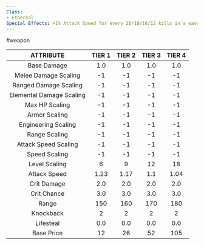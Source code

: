 ```yaml
---
Class:
- Ethereal
Special Effects: +1% Attack Speed for every 20/18/16/12 kills in a wave with this weapon
---
```

#weapon

| **ATTRIBUTE**| **TIER 1**| **TIER 2**| **TIER 3**| **TIER 4** |
| :---: | :---: | :---: | :---: | :---:  |
| Base Damage | 1.0   | 1.0   | 1.0   | 1.0  |
| Melee Damage Scaling | -1   | -1   | -1   | -1  |
| Ranged Damage Scaling | -1   | -1   | -1   | -1  |
| Elemental Damage Scaling | -1   | -1   | -1   | -1  |
| Max HP Scaling | -1   | -1   | -1   | -1  |
| Armor Scaling | -1   | -1   | -1   | -1  |
| Engineering Scaling | -1   | -1   | -1   | -1  |
| Range Scaling | -1   | -1   | -1   | -1  |
| Attack Speed Scaling | -1   | -1   | -1   | -1  |
| Speed Scaling | -1   | -1   | -1   | -1  |
| Level Scaling | 6   | 9   | 12   | 18  |
| Attack Speed | 1.23   | 1.17   | 1.1   | 1.04  |
| Crit Damage | 2.0   | 2.0   | 2.0   | 2.0  |
| Crit Chance | 3.0   | 3.0   | 3.0   | 3.0  |
| Range | 150   | 160   | 170   | 180  |
| Knockback | 2   | 2   | 2   | 2  |
| Lifesteal | 0.0   | 0.0   | 0.0   | 0.0  |
| Base Price | 12   | 26   | 52   | 105  |
